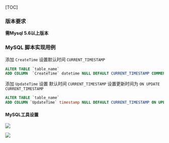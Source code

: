 [TOC]

### **版本要求**

**需Mysql 5.6以上版本**

### **MySQL 脚本实现用例**

添加 `CreateTime` 设置默认时间 `CURRENT_TIMESTAMP` 

```sql
ALTER TABLE `table_name`
ADD COLUMN  `CreateTime` datetime NULL DEFAULT CURRENT_TIMESTAMP COMMENT '创建时间' ;
```

添加 `UpdateTime` 设置 默认时间 `CURRENT_TIMESTAMP`   设置更新时间为 `ON UPDATE CURRENT_TIMESTAMP` 

```sql
ALTER TABLE `table_name`
ADD COLUMN `UpdateTime` timestamp NULL DEFAULT CURRENT_TIMESTAMP ON UPDATE CURRENT_TIMESTAMP COMMENT '更新时间' ;
```

#### **MySQL工具设置**

![](http://ww1.sinaimg.cn/large/006tNc79gy1g4ntses033j30ig04r74a.jpg)

![](http://ww3.sinaimg.cn/large/006tNc79gy1g4nts7evtpj30i1052jrg.jpg)